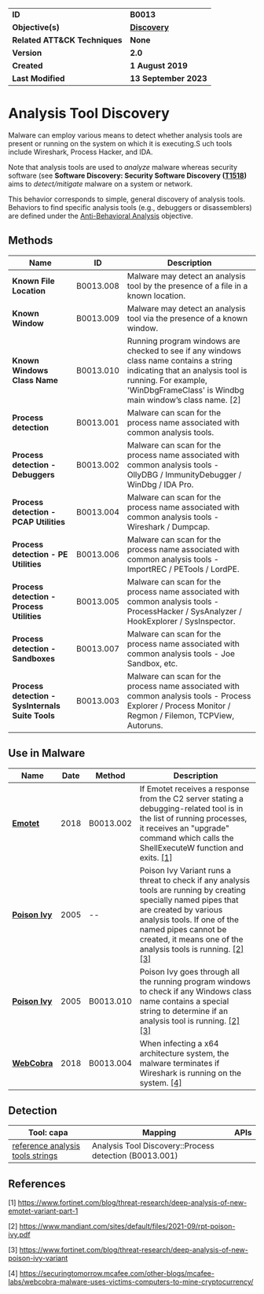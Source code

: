 <table>
<tr>
<td><b>ID</b></td>
<td><b>B0013</b></td>
</tr>
<tr>
<td><b>Objective(s)</b></td>
<td><b><a href="../discovery">Discovery</a></b></td>
</tr>
<tr>
<td><b>Related ATT&CK Techniques</b></td>
<td><b>None</b></td>
</tr>
<tr>
<td><b>Version</b></td>
<td><b>2.0</b></td>
</tr>
<tr>
<td><b>Created</b></td>
<td><b>1 August 2019</b></td>
</tr>
<tr>
<td><b>Last Modified</b></td>
<td><b>13 September 2023</b></td>
</tr>
</table>


# Analysis Tool Discovery

Malware can employ various means to detect whether analysis tools are present or running on the system on which it is executing.S uch tools include Wireshark, Process Hacker, and IDA. 

Note that analysis tools are used to *analyze* malware whereas security software (see **Software Discovery: Security Software Discovery ([T1518](https://attack.mitre.org/techniques/T1518/001/))** aims to *detect/mitigate* malware on a system or network.

This behavior corresponds to simple, general discovery of analysis tools. Behaviors to find specific analysis tools (e.g., debuggers or disassemblers) are defined under the [Anti-Behavioral Analysis](../anti-behavioral-analysis) objective.

## Methods

|Name|ID|Description|
|---|---|---|
|**Known File Location**|B0013.008|Malware may detect an analysis tool by the presence of a file in a known location.|
|**Known Window**|B0013.009|Malware may detect an analysis tool via the presence of a known window.|
|**Known Windows Class Name**|B0013.010|Running program windows are checked to see if any windows class name contains a string indicating that an analysis tool is running. For example, 'WinDbgFrameClass' is Windbg main window’s class name. [2]|
|**Process detection**|B0013.001|Malware can scan for the process name associated with common analysis tools.|
|**Process detection - Debuggers**|B0013.002|Malware can scan for the process name associated with common analysis tools - OllyDBG / ImmunityDebugger / WinDbg / IDA Pro.|
|**Process detection - PCAP Utilities**|B0013.004|Malware can scan for the process name associated with common analysis tools - Wireshark / Dumpcap.|
|**Process detection - PE Utilities**|B0013.006|Malware can scan for the process name associated with common analysis tools - ImportREC / PETools / LordPE.|
|**Process detection - Process Utilities**|B0013.005|Malware can scan for the process name associated with common analysis tools - ProcessHacker / SysAnalyzer / HookExplorer / SysInspector.|
|**Process detection - Sandboxes**|B0013.007|Malware can scan for the process name associated with common analysis tools - Joe Sandbox, etc.|
|**Process detection - SysInternals Suite Tools**|B0013.003|Malware can scan for the process name associated with common analysis tools - Process Explorer / Process Monitor / Regmon / Filemon, TCPView, Autoruns.|

## Use in Malware

|Name|Date|Method|Description|
|---|---|---|---|
|[**Emotet**](../xample-malware/emotet.md)|2018|B0013.002|If Emotet receives a response from the C2 server stating a debugging-related tool is in the list of running processes, it receives an "upgrade" command which calls the ShellExecuteW function and exits. [[1]](#1)|
|[**Poison Ivy**](../xample-malware/poison-ivy.md)|2005|--|Poison Ivy Variant runs a threat to check if any analysis tools are running by creating specially named pipes that are created by various analysis tools. If one of the named pipes cannot be created, it means one of the analysis tools is running. [[2]](#2) [[3]](#3)|
|[**Poison Ivy**](../xample-malware/poison-ivy.md)|2005|B0013.010|Poison Ivy goes through all the running program windows to check if any Windows class name contains a special string to determine if an analysis tool is running. [[2]](#2) [[3]](#3)|
|[**WebCobra**](../xample-malware/webcobra.md)|2018|B0013.004|When infecting a x64 architecture system, the malware terminates if Wireshark is running on the system. [[4]](#4)|

## Detection

|Tool: capa|Mapping|APIs|
|---|---|---|
|[reference analysis tools strings](https://github.com/mandiant/capa-rules/blob/master/anti-analysis/reference-analysis-tools-strings.yml)|Analysis Tool Discovery::Process detection (B0013.001)| |

## References

<a name="1">[1]</a> https://www.fortinet.com/blog/threat-research/deep-analysis-of-new-emotet-variant-part-1

<a name="2">[2]</a> https://www.mandiant.com/sites/default/files/2021-09/rpt-poison-ivy.pdf

<a name="3">[3]</a> https://www.fortinet.com/blog/threat-research/deep-analysis-of-new-poison-ivy-variant

<a name="4">[4]</a> https://securingtomorrow.mcafee.com/other-blogs/mcafee-labs/webcobra-malware-uses-victims-computers-to-mine-cryptocurrency/

